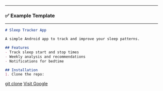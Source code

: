
---

### ✅ Example Template
---

```markdown
# Sleep Tracker App

A simple Android app to track and improve your sleep patterns.

## Features
- Track sleep start and stop times
- Weekly analysis and recommendations
- Notifications for bedtime

## Installation
1. Clone the repo:
```

[git clone](https://github.com/yourname/sleep-tracker.git)
[Visit Google](https://google.com)

